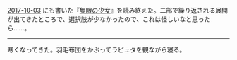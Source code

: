 [2017-10-03][] にも書いた『[隻眼の少女](https://www.amazon.co.jp/dp/B00CB9Q2O6/)』を読み終えた。二部で繰り返される展開が出てきたところで、選択肢が少なかったので、これは怪しいなと思ったら……。

-----

寒くなってきた。羽毛布団をかぶってラピュタを観ながら寝る。

[2017-10-03]: https://blog.bouzuya.net/2017/10/03/
